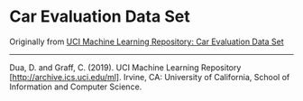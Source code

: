 # Car Evaluation Data Set

Originally from [UCI Machine Learning Repository: Car Evaluation Data Set](https://archive.ics.uci.edu/ml/datasets/Car+Evaluation)

---

Dua, D. and Graff, C. (2019). UCI Machine Learning Repository [http://archive.ics.uci.edu/ml]. Irvine, CA: University of California, School of Information and Computer Science.
